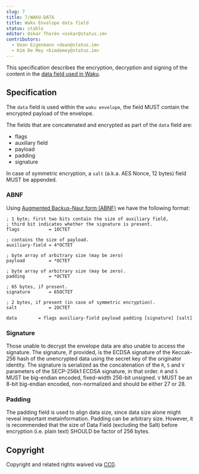 ```yaml
---
slug: 7
title: 7/WAKU-DATA
title: Waku Envelope data field
status: stable
editor: Oskar Thorén <oskar@status.im>
contributors:
  - Dean Eigenmann <dean@status.im>
  - Kim De Mey <kimdemey@status.im>
---
```


This specification describes the encryption, decryption and signing of the content in the [data field used in Waku](/spec/6/#abnf-specification).

## Specification

The `data` field is used within the `waku envelope`, the field MUST contain the encrypted payload of the envelope.

The fields that are concatenated and encrypted as part of the `data` field are:
 - flags
 - auxiliary field
 - payload
 - padding
 - signature
 
In case of symmetric encryption, a `salt`  (a.k.a. AES Nonce, 12 bytes) field MUST be appended. 

### ABNF

Using [Augmented Backus-Naur form (ABNF)](https://tools.ietf.org/html/rfc5234) we have the following format:

```abnf
; 1 byte; first two bits contain the size of auxiliary field, 
; third bit indicates whether the signature is present.
flags           = 1OCTET

; contains the size of payload.
auxiliary-field = 4*OCTET

; byte array of arbitrary size (may be zero)
payload         = *OCTET

; byte array of arbitrary size (may be zero).
padding         = *OCTET

; 65 bytes, if present.
signature       = 65OCTET

; 2 bytes, if present (in case of symmetric encryption).
salt            = 2OCTET

data        = flags auxiliary-field payload padding [signature] [salt]
```

### Signature

Those unable to decrypt the envelope data are also unable to access the signature. The signature, if provided, is the ECDSA signature of the Keccak-256 hash of the unencrypted data using the secret key of the originator identity. The signature is serialized as the concatenation of the `R`, `S` and `V` parameters of the SECP-256k1 ECDSA signature, in that order. `R` and `S` MUST be big-endian encoded, fixed-width 256-bit unsigned. `V` MUST be an 8-bit big-endian encoded, non-normalized and should be either 27 or 28.

### Padding

The padding field is used to align data size, since data size alone might reveal important metainformation. Padding can be arbitrary size. However, it is recommended that the size of Data Field (excluding the Salt) before encryption (i.e. plain text) SHOULD be factor of 256 bytes.

## Copyright

Copyright and related rights waived via [CC0](https://creativecommons.org/publicdomain/zero/1.0/).
